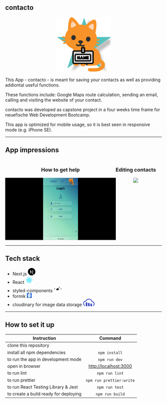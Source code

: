 ## contacto

<div align="center">
  <img src="./public/images/icon_header/mascot.svg"
     height="10%"/>
</div>

This App - contacto - is meant for saving your contacts as well as providing
addiontal useful functions.

These functions include: Google Maps route calculation, sending an email,
calling and visiting the website of your contact.

contacto was developed as capstone project in a four weeks time frame for
neuefische Web Development Bootcamp.

This app is optimized for mobile usage, so it is best seen in responsive mode
(e.g. iPhone SE).

---

## App impressions

<div style="display: flex;">
<div style="text-align: center;">
<h3>How to get help</h3>
<img src="./public/images/README/gifdata.gif" height="200rem"/>
</div>
<div style="text-align: center;">
<h3>Editing contacts</h3>
<img src="./public/images/README/preview_gifdata_gif.gif" height="200rem"/>
</div>
</div>

---

## Tech stack

- Next.js <img src="./public/images/README/nextjs.svg">
- React <img src="./public/images/README/react.svg">
- styled-components <img src="./public/images/README/styledcomponents.svg">
- formik <img src="./public/images/README/formik.svg" height="15rem" >
- cloudinary for image data storage
  <img src="./public/images/README/cloudinary.svg">

---

## How to set it up

| Instruction                           |                    Command                     |
| ------------------------------------- | :--------------------------------------------: |
| clone this repository                 |                                                |
| install all npm dependencies          |                 `npm install`                  |
| to run the app in development mode    |                 `npm run dev`                  |
| open in browser                       | [http://localhost:3000](http://localhost:3000) |
| to run lint                           |                 `npm run lint`                 |
| to run prettier                       |            `npm run prettier:write`            |
| to run React Testing Library & Jest   |                 `npm run test`                 |
| to create a build ready for deploying |                `npm run build`                 |

